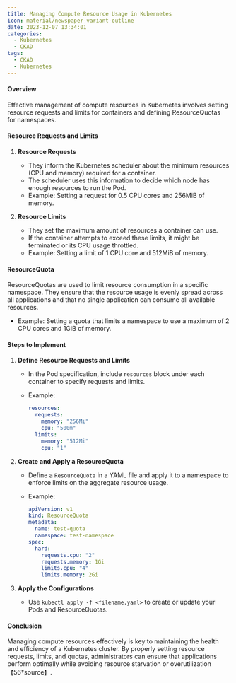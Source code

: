 ```yaml
---
title: Managing Compute Resource Usage in Kubernetes
icon: material/newspaper-variant-outline
date: 2023-12-07 13:34:01
categories:
  - Kubernetes
  - CKAD
tags:
  - CKAD
  - Kubernetes
---
```


#### Overview

Effective management of compute resources in Kubernetes involves setting resource requests and limits for containers and defining ResourceQuotas for namespaces.

#### Resource Requests and Limits

1. **Resource Requests**
   - They inform the Kubernetes scheduler about the minimum resources (CPU and memory) required for a container.
   - The scheduler uses this information to decide which node has enough resources to run the Pod.
   - Example: Setting a request for 0.5 CPU cores and 256MiB of memory.

2. **Resource Limits**
   - They set the maximum amount of resources a container can use.
   - If the container attempts to exceed these limits, it might be terminated or its CPU usage throttled.
   - Example: Setting a limit of 1 CPU core and 512MiB of memory.

#### ResourceQuota

ResourceQuotas are used to limit resource consumption in a specific namespace. They ensure that the resource usage is evenly spread across all applications and that no single application can consume all available resources.

- Example: Setting a quota that limits a namespace to use a maximum of 2 CPU cores and 1GiB of memory.

#### Steps to Implement

1. **Define Resource Requests and Limits**
   - In the Pod specification, include `resources` block under each container to specify requests and limits.
   - Example:

     ```yaml
     resources:
       requests:
         memory: "256Mi"
         cpu: "500m"
       limits:
         memory: "512Mi"
         cpu: "1"
     ```

2. **Create and Apply a ResourceQuota**
   - Define a `ResourceQuota` in a YAML file and apply it to a namespace to enforce limits on the aggregate resource usage.
   - Example:

     ```yaml
     apiVersion: v1
     kind: ResourceQuota
     metadata:
       name: test-quota
       namespace: test-namespace
     spec:
       hard:
         requests.cpu: "2"
         requests.memory: 1Gi
         limits.cpu: "4"
         limits.memory: 2Gi
     ```

3. **Apply the Configurations**
   - Use `kubectl apply -f <filename.yaml>` to create or update your Pods and ResourceQuotas.

#### Conclusion

Managing compute resources effectively is key to maintaining the health and efficiency of a Kubernetes cluster. By properly setting resource requests, limits, and quotas, administrators can ensure that applications perform optimally while avoiding resource starvation or overutilization【56†source】.
